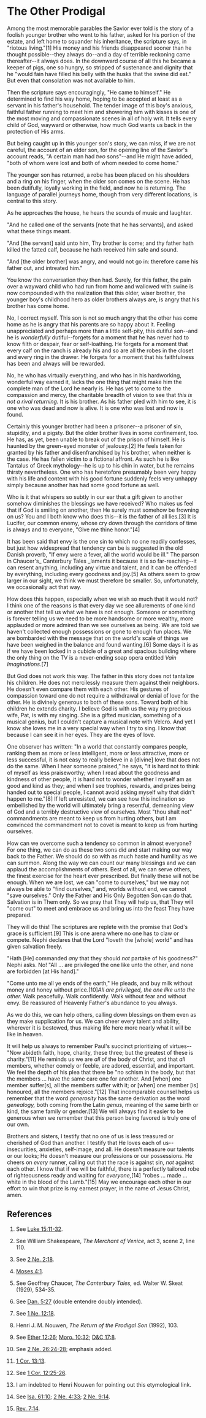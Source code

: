 # The Other Prodigal

Among the most memorable parables the Savior ever told is the story of a
foolish younger brother who went to his father, asked for his portion of the
estate, and left home to squander his inheritance, the scripture says, in
"riotous living."[1] His money and his friends disappeared sooner than he
thought possible--they always do--and a day of terrible reckoning came
thereafter--it always does. In the downward course of all this he became a
keeper of pigs, one so hungry, so stripped of sustenance and dignity that he
"would fain have filled his belly with the husks that the swine did eat." But
even that consolation was not available to him.

Then the scripture says encouragingly, "He came to himself." He determined to
find his way home, hoping to be accepted at least as a servant in his father's
household. The tender image of this boy's anxious, faithful father running to
meet him and showering him with kisses is one of the most moving and
compassionate scenes in all of holy writ. It tells every child of God, wayward
or otherwise, how much God wants us back in the protection of His arms.

But being caught up in this younger son's story, we can miss, if we are not
careful, the account of an elder son, for the opening line of the Savior's
account reads, "A certain man had _two_ sons"--and He might have added, "both
of whom were lost and both of whom needed to come home."

The younger son has returned, a robe has been placed on his shoulders and a
ring on his finger, when the older son comes on the scene. He has been
dutifully, loyally working in the field, and now he is returning. The language
of parallel journeys home, though from very different locations, is central to
this story.

As he approaches the house, he hears the sounds of music and laughter.

"And he called one of the servants [note that he has servants], and asked what
these things meant.

"And [the servant] said unto him, Thy brother is come; and thy father hath
killed the fatted calf, because he hath received him safe and sound.

"And [the older brother] was angry, and would not go in: therefore came his
father out, and intreated him."

You know the conversation they then had. Surely, for this father, the pain
over a wayward child who had run from home and wallowed with swine is now
compounded with the realization that this older, wiser brother, the younger
boy's childhood hero as older brothers always are, is angry that his brother
has come home.

No, I correct myself. This son is not so much angry that the other has come
home as he is angry that his parents are so happy about it. Feeling
unappreciated and perhaps more than a little self-pity, this dutiful son--and
he is _wonderfully_ dutiful--forgets for a moment that he has never had to
know filth or despair, fear or self-loathing. He forgets for a moment that
every calf on the ranch is already his and so are all the robes in the closet
and every ring in the drawer. He forgets for a moment that his faithfulness
has been and always will be rewarded.

No, he who has virtually everything, and who has in his hardworking, wonderful
way earned it, lacks the one thing that might make him the complete man of the
Lord he nearly is. He has yet to come to the compassion and mercy, the
charitable breadth of vision to see that _this is not a rival returning._ It
is his brother. As his father pled with him to see, it is one who was dead and
now is alive. It is one who was lost and now is found.

Certainly this younger brother had been a prisoner--a prisoner of sin,
stupidity, and a pigsty. But the older brother lives in some confinement, too.
He has, as yet, been unable to break out of the prison of himself. He is
haunted by the green-eyed monster of jealousy.[2] He feels taken for granted
by his father and disenfranchised by his brother, when neither is the case. He
has fallen victim to a fictional affront. As such he is like Tantalus of Greek
mythology--he is up to his chin in water, but he remains thirsty nevertheless.
One who has heretofore presumably been very happy with his life and content
with his good fortune suddenly feels very unhappy simply because another has
had some good fortune as well.

Who is it that whispers so subtly in our ear that a gift given to another
somehow diminishes the blessings we have received? Who makes us feel that if
God is smiling on another, then He surely must somehow be frowning on us? You
and I both know who does this--it is the father of all lies.[3] It is Lucifer,
our common enemy, whose cry down through the corridors of time is always and
to everyone, "Give me thine honor."[4]

It has been said that envy is the one sin to which no one readily confesses,
but just how widespread that tendency can be is suggested in the old Danish
proverb, "If envy were a fever, all the world would be ill." The parson in
Chaucer's_ Canterbury Tales _laments it because it is so far-reaching--it can
resent anything, including any virtue and talent, and it can be offended by
everything, including every goodness and joy.[5] As others seem to grow larger
in our sight, we think we must therefore be smaller. So, unfortunately, we
occasionally act that way.

How does this happen, especially when we wish so much that it would not? I
think one of the reasons is that every day we see allurements of one kind or
another that tell us what we have is not enough. Someone or something is
forever telling us we need to be more handsome or more wealthy, more applauded
or more admired than we see ourselves as being. We are told we haven't
collected enough possessions or gone to enough fun places. We are bombarded
with the message that on the _world's_ scale of things we have been weighed in
the balance and found wanting.[6] Some days it is as if we have been locked in
a cubicle of a great and spacious building where the only thing on the TV is a
never-ending soap opera entitled _Vain Imaginations._[7]

But God does not work this way. The father in this story does not tantalize
his children. He does not mercilessly measure them against their neighbors. He
doesn't even compare them with each other. His gestures of compassion toward
one do not require a withdrawal or denial of love for the other. He is
divinely generous to both of these sons. Toward both of his children he
extends charity. I believe God is with us the way my precious wife, Pat, is
with my singing. She is a gifted musician, something of a musical genius, but
I couldn't capture a musical note with Velcro. And yet I know she loves me in
a very special way when I try to sing. I know that because I can see it in her
eyes. They are the eyes of love.

One observer has written: "In a world that constantly compares people, ranking
them as more or less intelligent, more or less attractive, more or less
successful, it is not easy to really believe in a [divine] love that does not
do the same. When I hear someone praised," he says, "it is hard not to think
of myself as less praiseworthy; when I read about the goodness and kindness of
other people, it is hard not to wonder whether I myself am as good and kind as
they; and when I see trophies, rewards, and prizes being handed out to special
people, I cannot avoid asking myself why that didn't happen to me."[8] If left
unresisted, we can see how this inclination so embellished by the world will
ultimately bring a resentful, demeaning view of God and a terribly destructive
view of ourselves. Most "thou shalt not" commandments are meant to keep us
from hurting others, but I am convinced the commandment not to covet is meant
to keep us from hurting ourselves.

How can we overcome such a tendency so common in almost everyone? For one
thing, we can do as these two sons did and start making our way back to the
Father. We should do so with as much haste and humility as we can summon.
Along the way we can count our many blessings and we can applaud the
accomplishments of others. Best of all, we can serve others, the finest
exercise for the heart ever prescribed. But finally these will not be enough.
When we are lost, we can "come to ourselves," but we may not always be able to
"find ourselves," and, worlds without end, we cannot "save ourselves." Only
the Father and His Only Begotten Son can do that. Salvation is in Them only.
So we pray that They will help us, that They will "come out" to meet and
embrace us and bring us into the feast They have prepared.

They will do this! The scriptures are replete with the promise that God's
grace is sufficient.[9] This is one arena where no one has to claw or compete.
Nephi declares that the Lord "loveth the [whole] world" and has given
salvation freely.

"Hath [He] commanded _any_ that they should _not_ partake of his goodness?"
Nephi asks. No! "All ... are privileged the one like unto the other, and none
are forbidden [at His hand]."

"Come unto me all ye ends of the earth," He pleads, and buy milk without money
and honey without price.[10]_All are privileged, the one like unto the other._
Walk peacefully. Walk confidently. Walk without fear and without envy. Be
reassured of Heavenly Father's abundance to you always.

As we do this, we can help others, calling down blessings on them even as they
make supplication for us. We can cheer every talent and ability, wherever it
is bestowed, thus making life here more nearly what it will be like in heaven.

It will help us always to remember Paul's succinct prioritizing of
virtues--"Now abideth faith, hope, charity, these three; but the greatest of
these is charity."[11] He reminds us we are _all_ of the body of Christ, and
that _all_ members, whether comely or feeble, are adored, essential, and
important. We feel the depth of his plea that there be "no schism in the body,
but that the members ... have the same care one for another. And [when] one
member suffer[s], all the members suffer with it; or [when] one member [is]
honoured, all the members rejoice."[12] That incomparable counsel helps us
remember that the word _generosity_ has the same derivation as the word
_genealogy,_ both coming from the Latin _genus,_ meaning of the same birth or
kind, the same family or gender.[13] We will always find it easier to be
generous when we remember that this person being favored is truly one of our
own.

Brothers and sisters, I testify that no one of us is less treasured or
cherished of God than another. I testify that He loves each of us--
insecurities, anxieties, self-image, and all. He doesn't measure our talents
or our looks; He doesn't measure our professions or our possessions. He cheers
on _every_ runner, calling out that the race is against sin, _not_ against
each other. I know that if we will be faithful, there is a perfectly tailored
robe of righteousness ready and waiting for _everyone,_[14] "robes ... made ...
white in the blood of the Lamb."[15] May we encourage each other in our effort
to win that prize is my earnest prayer, in the name of Jesus Christ, amen.

## References

  1. See [Luke 15:11-32](https://www.lds.org/scriptures/nt/luke/15.11-32?lang=eng#10).

  2. See William Shakespeare, _The Merchant of Venice,_ act 3, scene 2, line 110.

  3. See [2 Ne. 2:18](https://www.lds.org/scriptures/bofm/2-ne/2.18?lang=eng#17).

  4. [Moses 4:1](https://www.lds.org/scriptures/pgp/moses/4.1?lang=eng#0).

  5. See Geoffrey Chaucer, _The Canterbury Tales,_ ed. Walter W. Skeat (1929), 534-35.

  6. See [Dan. 5:27](https://www.lds.org/scriptures/ot/dan/5.27?lang=eng#26) (double entendre doubly intended).

  7. See [1 Ne. 12:18](https://www.lds.org/scriptures/bofm/1-ne/12.18?lang=eng#17).

  8. Henri J. M. Nouwen, _The Return of the Prodigal Son_ (1992), 103.

  9. See [Ether 12:26](https://www.lds.org/scriptures/bofm/ether/12.26?lang=eng#25); [Moro. 10:32](https://www.lds.org/scriptures/bofm/moro/10.32?lang=eng#31); [D&amp;C 17:8](https://www.lds.org/scriptures/dc-testament/dc/17.8?lang=eng#7).

  10. See [2 Ne. 26:24-28](https://www.lds.org/scriptures/bofm/2-ne/26.24-28?lang=eng#23); emphasis added.

  11. [1 Cor. 13:13](https://www.lds.org/scriptures/nt/1-cor/13.13?lang=eng#12).

  12. See [1 Cor. 12:25-26](https://www.lds.org/scriptures/nt/1-cor/12.25-26?lang=eng#24).

  13. I am indebted to Henri Nouwen for pointing out this etymological link.

  14. See [Isa. 61:10](https://www.lds.org/scriptures/ot/isa/61.10?lang=eng#9); [2 Ne. 4:33](https://www.lds.org/scriptures/bofm/2-ne/4.33?lang=eng#32); [2 Ne. 9:14](https://www.lds.org/scriptures/bofm/2-ne/9.14?lang=eng#13).

  15. [Rev. 7:14](https://www.lds.org/scriptures/nt/rev/7.14?lang=eng#13).

